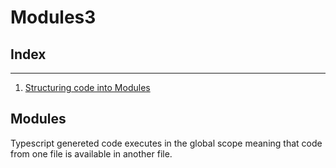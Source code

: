 # Modules3

## Index

---

1. [Structuring code into Modules](#modules)



## Modules

Typescript genereted code executes in the global scope meaning that code from one file is available in another file. 

